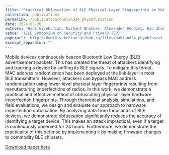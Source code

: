 ```yaml
---
title: "Practical Obfuscation of BLE Physical-Layer Fingerprints on Mobile Devices"
collection: publications
permalink: /publication/oakland24_phyobfuscation
date: 2024-05-20
authors: 'Hadi Givehchian, Nishant Bhaskar, Alexander Redding, Han Zhao, Aaron Schulman, Dinesh Bharadia'
venue: 'IEEE Symposium on Security and Privacy (SP)'
paperurl: 'http://HadiGivehchian.github.io/files/oakland24_phyobfuscation.pdf'
excerpt_separator: ""
---
```

Mobile devices continuously beacon Bluetooth Low Energy (BLE) advertisement packets. This has created the threat of attackers identifying and tracking a device by sniffing its BLE signals. To mitigate this threat, MAC address randomization has been deployed at the link-layer in most BLE transmitters. However, attackers can bypass MAC address randomization using lower-level physical-layer fingerprints resulting from manufacturing imperfections of radios. In this work, we demonstrate a practical and effective method of obfuscating physical-layer hardware imperfection fingerprints. Through theoretical analysis, simulations, and field evaluations, we design and evaluate our approach to hardware imperfection obfuscation. By analyzing data from thousands of BLE devices, we demonstrate obfuscation significantly reduces the accuracy of identifying a target device. This makes an attack impractical, even if a target is continuously observed for 24 hours. Furthermore, we demonstrate the practicality of this defense by implementing it by making firmware changes to commodity BLE chipsets.

[Download paper here](http://HadiGivehchian.github.io/files/oakland24_phyobfuscation.pdf)
